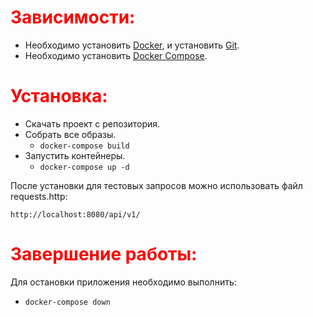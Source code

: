 #  <font color='red'>Зависимости:</font>
* Необходимо установить [Docker](https://docs.docker.com/install/linux/docker-ce/ubuntu/#install-docker-ce-1), и установить [Git](https://git-scm.com/book/en/v2/Getting-Started-Installing-Git).
* Необходимо установить [Docker Compose](https://docs.docker.com/compose/install/#install-compose).

#  <font color='red'>Установка:</font>
* Скачать проект с репозитория.
* Собрать все образы.
    - `docker-compose build`
* Запустить контейнеры.
    - `docker-compose up -d`

После установки для тестовых запросов можно использовать файл requests.http:
```url
http://localhost:8080/api/v1/
```

#  <font color='red'>Завершение работы:</font>

Для остановки приложения необходимо выполнить:
- `docker-compose down`


